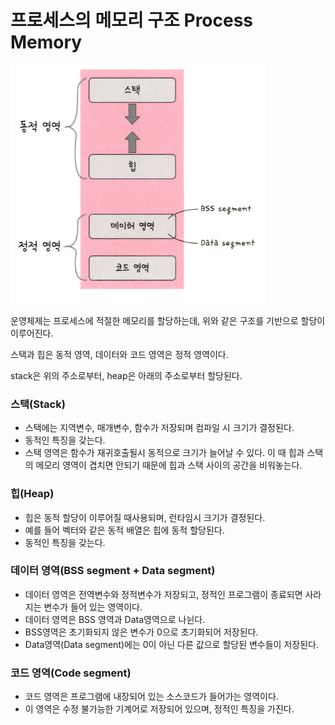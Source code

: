 # 프로세스의 메모리 구조 Process Memory

![Untitled](./img/ch3.3.3_1.png)

운영체제는 프로세스에 적절한 메모리를 할당하는데, 위와 같은 구조를 기반으로 할당이 이루어진다.

스택과 힙은 동적 영역, 데이터와 코드 영역은 정적 영역이다.

stack은 위의 주소로부터, heap은 아래의 주소로부터 할당된다.

### 스택(Stack)

- 스택에는 지역변수, 매개변수, 함수가 저장되며 컴파일 시 크기가 결정된다.
- 동적인 특징을 갖는다.
- 스택 영역은 함수가 재귀호출될시 동적으로 크기가 늘어날 수 있다. 이 때 힙과 스택의 메모리 영역이 겹치면 안되기 때문에 힙과 스택 사이의 공간을 비워놓는다.

### 힙(Heap)

- 힙은 동적 할당이 이루어질 때사용되며, 런타임시 크기가 결정된다.
- 예를 들어 벡터와 같은 동적 배열은 힙에 동적 할당된다.
- 동적인 특징을 갖는다.

### 데이터 영역(BSS segment + Data segment)

- 데이터 영역은 전역변수와 정적변수가 저장되고, 정적인 프로그램이 종료되면 사라지는 변수가 들어 있는 영역이다.
- 데이터 영역은 BSS 영역과 Data영역으로 나뉜다.
- BSS영역은 초기화되지 않은 변수가 0으로 초기화되어 저장된다.
- Data영역(Data segment)에는 0이 아닌 다른 값으로 할당된 변수들이 저장된다.

### 코드 영역(Code segment)

- 코드 영역은 프로그램에 내장되어 있는 소스코드가 들어가는 영역이다.
- 이 영역은 수정 불가능한 기계어로 저장되어 있으며, 정적인 특징을 가진다.